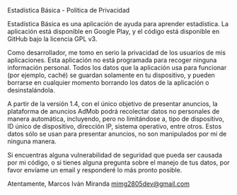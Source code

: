 Estadística Básica - Política de Privacidad

Estadística Básica es una aplicación de ayuda para aprender estadística. La aplicación está disponible en Google Play, y el código está disponible en GitHub bajo la licencia GPL v3.

Como desarrollador, me tomo en serio la privacidad de los usuarios de mis aplicaciones.
Esta aplicación no está programada para recoger ninguna información personal. Todos los datos que la aplicación usa para funcionar (por ejemplo, caché) se guardan solamente en tu dispositivo, y pueden borrarse en cualquier momento borrando los datos de la aplicación o desinstalándola.

A partir de la versión 1.4, con el único objetivo de presentar anuncios, la plataforma de anuncios AdMob podrá recolectar datos no personales de manera automática, incluyendo, pero no limitándose a, tipo de dispositivo, ID único de dispositivo, dirección IP, sistema operativo, entre otros. Estos datos sólo se usan para presentar anuncios, no son manipulados por mí de ninguna manera.

Si encuentras alguna vulnerabilidad de seguridad que pueda ser causada por mi código, o si tienes alguna pregunta sobre el manejo de tus datos, por favor envíame un email y responderé lo más pronto posible.

Atentamente,
Marcos Iván Miranda
mimg2805dev@gmail.com
